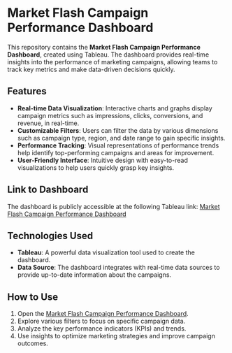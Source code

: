 # Market Flash Campaign Performance Dashboard

This repository contains the **Market Flash Campaign Performance Dashboard**, created using Tableau. The dashboard provides real-time insights into the performance of marketing campaigns, allowing teams to track key metrics and make data-driven decisions quickly.

## Features

- **Real-time Data Visualization**: Interactive charts and graphs display campaign metrics such as impressions, clicks, conversions, and revenue, in real-time.
- **Customizable Filters**: Users can filter the data by various dimensions such as campaign type, region, and date range to gain specific insights.
- **Performance Tracking**: Visual representations of performance trends help identify top-performing campaigns and areas for improvement.
- **User-Friendly Interface**: Intuitive design with easy-to-read visualizations to help users quickly grasp key insights.

## Link to Dashboard
The dashboard is publicly accessible at the following Tableau link:
[Market Flash Campaign Performance Dashboard](https://public.tableau.com/app/profile/mohannad.hassan/viz/MarketFlashCampaignPerformance/Dashboard1#1)

## Technologies Used
- **Tableau**: A powerful data visualization tool used to create the dashboard.
- **Data Source**: The dashboard integrates with real-time data sources to provide up-to-date information about the campaigns.
  
## How to Use
1. Open the [Market Flash Campaign Performance Dashboard](https://public.tableau.com/app/profile/mohannad.hassan/viz/MarketFlashCampaignPerformance/Dashboard1#1).
2. Explore various filters to focus on specific campaign data.
3. Analyze the key performance indicators (KPIs) and trends.
4. Use insights to optimize marketing strategies and improve campaign outcomes.


